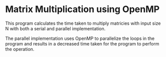 # Matrix Multiplication using OpenMP

This program calculates the time taken to multiply matricies with input size N with both a serial and parallel implementation.

The parallel implementation uses OpenMP to parallelize the loops in the program and results in a decreased time taken for the program to perform the operation.


